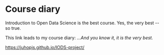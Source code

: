 Course diary
================

Introduction to Open Data Science is the best course. Yes, the very best -- so true.

This link leads to my course diary:
*...And you know it, it is the very best.*

<https://juhopjs.github.io/IODS-project/>
